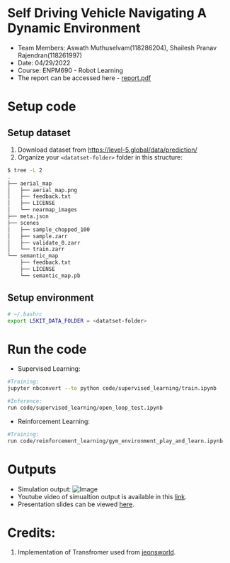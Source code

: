 # Self Driving Vehicle Navigating A Dynamic Environment
- Team Members: Aswath Muthuselvam(118286204), Shailesh Pranav Rajendran(118261997)
- Date: 04/29/2022
- Course: ENPM690 - Robot Learning
- The report can be accessed here - [report.pdf](docs/ENPM690_Report.pdf)

# Setup code
## Setup dataset
1. Download dataset from https://level-5.global/data/prediction/
2. Organize your `<datatset-folder>` folder in this structure:
```bash
$ tree -L 2
.
├── aerial_map
│   ├── aerial_map.png
│   ├── feedback.txt
│   ├── LICENSE
│   └── nearmap_images
├── meta.json
├── scenes
│   ├── sample_chopped_100
│   ├── sample.zarr
│   ├── validate_0.zarr
│   └── train.zarr
└── semantic_map
    ├── feedback.txt
    ├── LICENSE
    └── semantic_map.pb
```


## Setup environment
```bash
# ~/.bashrc
export L5KIT_DATA_FOLDER = <datatset-folder>
```


# Run the code
- Supervised Learning:
```bash
#Training:
jupyter nbconvert --to python code/supervised_learning/train.ipynb

#Inference:
run code/supervised_learning/open_loop_test.ipynb

```

- Reinforcement Learning:
```bash
#Training:
run code/reinforcement_learning/gym_environment_play_and_learn.ipynb
```

# Outputs
- Simulation output: ![Image](https://user-images.githubusercontent.com/7314342/166117851-9c53231b-29eb-42e5-855a-ad1207c8c49b.gif)
- Youtube video of simualtion output is available in this [link](https://youtu.be/fpV1gaZ-MUo).
- Presentation slides can be viewed [here](https://docs.google.com/presentation/d/116xFGsb_S7knmKC9q_JUTmFY5BpfA18oL2fppOOVqqc/edit?usp=sharing).

# Credits:
1. Implementation of Transfromer used from [jeonsworld](https://github.com/jeonsworld/ViT-pytorch). 
